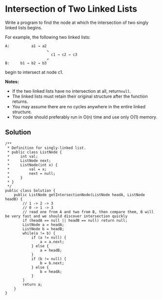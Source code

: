 # Intersection of Two Linked Lists

Write a program to find the node at which the intersection of two singly linked lists begins.

For example, the following two linked lists:

```
A:          a1 → a2
                   ↘
                     c1 → c2 → c3
                   ↗            
B:     b1 → b2 → b3
```

begin to intersect at node c1.

**Notes:**

* If the two linked lists have no intersection at all, return`null`.
* The linked lists must retain their original structure after the function returns.
* You may assume there are no cycles anywhere in the entire linked structure.
* Your code should preferably run in O\(n\) time and use only O\(1\) memory.

## Solution

```
/**
 * Definition for singly-linked list.
 * public class ListNode {
 *     int val;
 *     ListNode next;
 *     ListNode(int x) {
 *         val = x;
 *         next = null;
 *     }
 * }
 */
public class Solution {
    public ListNode getIntersectionNode(ListNode headA, ListNode headB) {
        // 1 -> 2 -> 3
        // 0 -> 1 -> 3
        // read one from A and two from B, then compare them, B will be very fast and we should discover intersection quickly
        if (headA == null || headB == null) return null;
        ListNode a = headA;
        ListNode b = headB;
        while(a != b) {
            if (a != null) {
                a = a.next;
            } else {
                a = headB;
            }
            if (b != null) {
                b = b.next;
            } else {
                b = headA;
            }
        }
        return a;
    }
}
```



